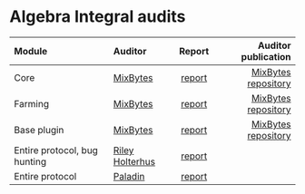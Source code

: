 # Algebra Integral audits 

| Module | Auditor | Report | Auditor publication |
|  :---------------- | :---------------- | :------: | ----: |
| Core | [MixBytes](https://mixbytes.io/) | [report](https://github.com/cryptoalgebra/Algebra/blob/3cd27234278a956fafcb8249242ec413eaecc25c/audits/Core_audit_report_MixBytes.pdf) | [MixBytes repository](https://github.com/mixbytes/audits_public/blob/master/Algebra%20Finance/Core/Algebra%20Finance%20Core%20Security%20Audit%20Report.pdf) |
| Farming | [MixBytes](https://mixbytes.io/) | [report](https://github.com/cryptoalgebra/Algebra/blob/3cd27234278a956fafcb8249242ec413eaecc25c/audits/Farming_Plugin_report_MixBytes.pdf) | [MixBytes repository](https://github.com/mixbytes/audits_public/blob/master/Algebra%20Finance/Farmings/Algebra%20Farmings%20Security%20Audit%20Report.pdf)  |
| Base plugin | [MixBytes](https://mixbytes.io/) | [report](https://github.com/cryptoalgebra/Algebra/blob/3cd27234278a956fafcb8249242ec413eaecc25c/audits/Farming_Plugin_report_MixBytes.pdf) | [MixBytes repository](https://github.com/mixbytes/audits_public/blob/master/Algebra%20Finance/Plugins/Algebra%20Plugins%20Security%20Audit%20Report.pdf)  |
| Entire protocol, bug hunting | [Riley Holterhus](https://www.rileyholterhus.com/) | [report](https://github.com/cryptoalgebra/Algebra/blob/dev/audits/Riley_Holterhus_Algebra_Integral.pdf) |  |
| Entire protocol | [Paladin](https://paladinsec.co/) | [report](Algebra_Paladin_report.pdf) |  |
